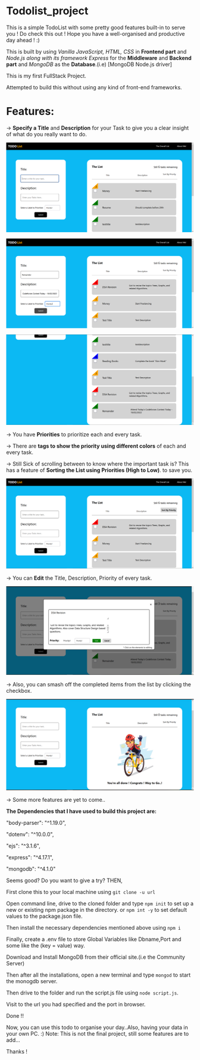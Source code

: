 # Todolist_project
This is a simple TodoList with some pretty good features built-in to serve you ! Do check this out ! Hope you have a well-organised and productive day ahead ! :) 

This is built by using _Vanilla JavaScript, HTML, CSS_ in **Frontend part** and _Node.js along with its framework_ _Express_ for the **Middleware** and **Backend part** and 
_MongoDB_ as the **Database**.(i.e) [MongoDB Node.js driver]

This is my first FullStack Project.

Attempted to build this without using any kind of front-end frameworks.

# Features:

-> **Specify a Title** and **Description** for your Task to give you a clear insight of what do you really want to do.

![pic](todo_1.png)

![pic](adding_todo.png)

![pic](todo_added.png)

-> You have **Priorities** to prioritize each and every task.

-> There are **tags to show the priority using different colors** of each and every task.


-> Still Sick of scrolling between to know where the important task is? This has a feature of **Sorting the List using Priorities (High to Low)**. to save you.

![pic](todo_prior.png)

-> You can **Edit** the Title, Description, Priority of every task.

![pic](todo_edit.png)

-> Also, you can smash off the completed items from the list by clicking the checkbox.

![pic](on_completion_todo.png)

-> Some more features are yet to come..


**The Dependencies that I have used to build this project are:**

"body-parser": "^1.19.0",

"dotenv": "^10.0.0",

 "ejs": "^3.1.6",
 
 "express": "^4.17.1",
 
 "mongodb": "^4.1.0"
 
Seems good? Do you want to give a try? THEN,

First clone this to your local machine using ```git clone -u url```

Open command line, drive to the cloned folder and type ```npm init``` to set up a new or existing npm package in the directory. or ```npm int -y``` to set default values to the package.json file.

Then install the necessary dependencies mentioned above using ```npm i```

Finally, create a .env file to store Global Variables like Dbname,Port and some like the (key = value) way.

Download and Install MongoDB  from their official site.(i.e the Community Server)

Then after all the installations, open a new terminal and type ```mongod``` to start the monogdb server.

Then drive to the folder and run the script.js file using ```node script.js```.

Visit to the url you had specified and the port in browser.

Done !!

Now, you can use this todo to organise your day..Also, having your data in your own PC. :)
Note: This is not the final project, still some features are to add...

Thanks !
